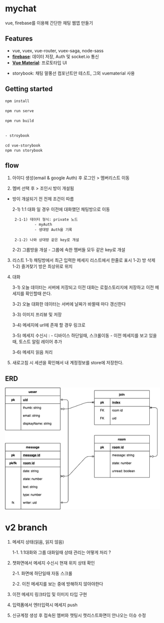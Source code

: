 # mychat
vue, firebase를 이용해 간단한 채팅 웹앱 만들기

## Features
- vue, vuex, vue-router, vuex-saga, node-sass
- [**firebase**](#documentation): 데이터 저장, Auth 및 socket.io 통신
- [**Vue Material**](https://vuematerial.io/getting-started/): 프로토타입 UI
* storybook: 채팅 말풍선 컴포넌트만 테스트, 그외 vuematerial 사용


## Getting started
```
npm install

npm run serve

npm run build


- stroybook

cd vue-storybook
npm run storybook
```

## flow

1) 아이디 생성(email & google Auth) 후 로그인 > 멤버리스트 이동

2) 멤버 선택 후 > 조인시 방이 개설됨
- 방이 개설되기 전 전제 조건이 따름
    
    2-1) 1:1 대화 일 경우 이전에 대화했던 채팅방으로 이동
       
       2-1-1) 데이터 형식: private 노드
                - myAuth
                - 생대방 Auth을 기록
                
       2-1-2) 나와 상대방 같은 key로 개설

    2-2) 그룹방을 개설
        - 그룹에 속한 멤버들 모두 같은 key로 개설 

3) 리스트
    1-1) 채팅방에서 최근 입력한 메세지 리스트에서 한줄로 표시
    1-2) 방 삭제 
    1-2) 즐겨찾기 방은 최상위로 위치


4) 대화     
    
    3-1) 오늘 데이터는 서버에 저장되고 이전 대화는 로컬스토리지에 저장하고 이전 메세지를 확인할때 쓴다.
    
    3-2) 오늘 대화한 데이터는 서버에 날짜가 바뀔때 마다 갱신한다
    
    3-3) 이미지 프리뷰 및 저장
    
    3-4) 메세지에 url에 존재 할 경우 링크로 

    3-5) 메세지 수신시 :
        - 디바이스 하단일때, 스크롤이동
        - 이전 메세지를 보고 있을 때, 토스트 알림 레이어 추가

    3-6) 메세지 읽음 처리



0) 새로고침 시 세션을 확인해서 내 계정정보를 store에 저장한다.


## ERD


![chat erd](./dist/chat.png)


# v2 branch
1. 메세지 상태(읽음, 읽지 않음)

    1-1. 1:1대화와 그룹 대화일때 상태 관리는 어떻게 처리 ?



2. 챗화면에서 메세지 수신시 현재 위치 상태 확인

    2-1. 화면에 하단일때 자동 스크롤

    2-2. 이전 메세지를 보는 중에 방해하지 않아야한다



3. 이전 메세지 링크타입 및 이미지 타입 구현

4. 입력폼에서 엔터입력시 메세지 push

5. 신규계정 생성 후 접속된 멤버와 챗팅시 챗리스트화면이 안나오는 이슈 수정

